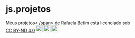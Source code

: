 # js.projetos

<p xmlns:cc="http://creativecommons.org/ns#" xmlns:dct="http://purl.org/dc/terms/"><span property="dct:title">Meus projetos< /span> de <span property="cc:attributionName">Rafaela Betim</span> está licenciado sob <a href="https://creativecommons.org/licenses/by-nd/4.0/?ref=chooser-v1 " target="_blank" rel="license noopener noreferrer" style="display:inline-block;">CC BY-ND 4.0<img style="height:22px!important;margin-left:3px;vertical-align: texto inferior;" src="https://mirrors.creativecommons.org/presskit/icons/cc.svg?ref=chooser-v1" alt=""><img style="height:22px!important;margin-left:3px;vertical -align: texto inferior;" src="https://mirrors.creativecommons.org/presskit/icons/by.svg?ref=chooser-v1" alt=""><img style="height:22px!important;margin-left:3px;vertical -align: texto inferior;" src="https://mirrors.creativecommons.org/presskit/icons/nd.svg?ref=chooser-v1" alt=""></a></p>
